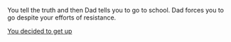 You tell the truth and then Dad tells you to go to school. Dad forces you to go despite your efforts of resistance.

[You decided to get up](mom.md)
